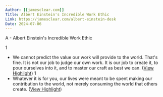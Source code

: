 ```yaml
---
Author: [[jamesclear.com]]
Title: Albert Einstein's Incredible Work Ethic
Link: https://jamesclear.com/albert-einstein-desk
Date: 2024-07-06
---
```

A - Albert Einstein's Incredible Work Ethic

1
- We cannot predict the value our work will provide to the world. That's fine. It is not our job to judge our own work. It is our job to create it, to pour ourselves into it, and to master our craft as best we can. ([View Highlight](https://instapaper.com/read/1426203549/16898484))
1
- Whatever it is for you, our lives were meant to be spent making our contribution to the world, not merely consuming the world that others create. ([View Highlight](https://instapaper.com/read/1426203549/16898486))
